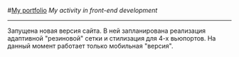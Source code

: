 #[My portfolio](http://frontend.menshikov.su)
*My activity in front-end development*

---

Запущена новая версия сайта. В ней запланирована реализация адаптивной "резиновой" сетки и стилизация для 4-х вьюпортов. На данный момент работает только мобильная "версия".
